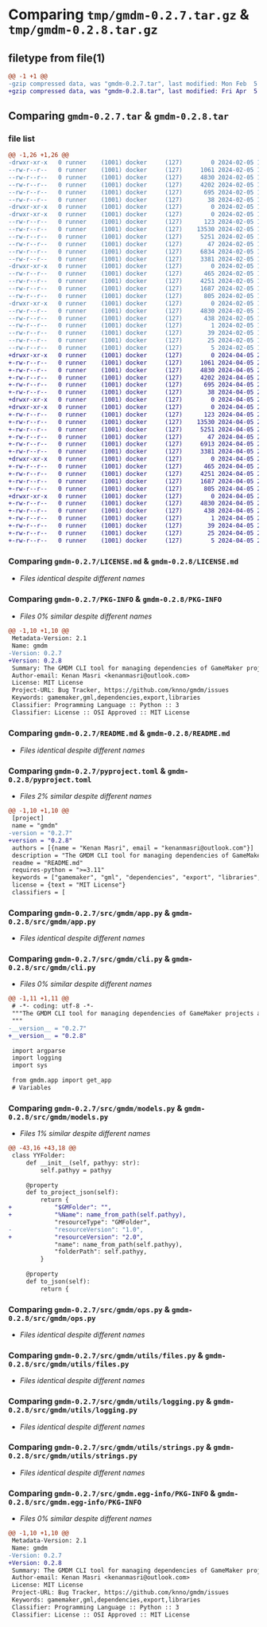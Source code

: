 # Comparing `tmp/gmdm-0.2.7.tar.gz` & `tmp/gmdm-0.2.8.tar.gz`

## filetype from file(1)

```diff
@@ -1 +1 @@
-gzip compressed data, was "gmdm-0.2.7.tar", last modified: Mon Feb  5 16:51:17 2024, max compression
+gzip compressed data, was "gmdm-0.2.8.tar", last modified: Fri Apr  5 20:44:59 2024, max compression
```

## Comparing `gmdm-0.2.7.tar` & `gmdm-0.2.8.tar`

### file list

```diff
@@ -1,26 +1,26 @@
-drwxr-xr-x   0 runner    (1001) docker     (127)        0 2024-02-05 16:51:17.602624 gmdm-0.2.7/
--rw-r--r--   0 runner    (1001) docker     (127)     1061 2024-02-05 16:51:07.000000 gmdm-0.2.7/LICENSE.md
--rw-r--r--   0 runner    (1001) docker     (127)     4830 2024-02-05 16:51:17.602624 gmdm-0.2.7/PKG-INFO
--rw-r--r--   0 runner    (1001) docker     (127)     4202 2024-02-05 16:51:07.000000 gmdm-0.2.7/README.md
--rw-r--r--   0 runner    (1001) docker     (127)      695 2024-02-05 16:51:07.000000 gmdm-0.2.7/pyproject.toml
--rw-r--r--   0 runner    (1001) docker     (127)       38 2024-02-05 16:51:17.602624 gmdm-0.2.7/setup.cfg
-drwxr-xr-x   0 runner    (1001) docker     (127)        0 2024-02-05 16:51:17.598624 gmdm-0.2.7/src/
-drwxr-xr-x   0 runner    (1001) docker     (127)        0 2024-02-05 16:51:17.598624 gmdm-0.2.7/src/gmdm/
--rw-r--r--   0 runner    (1001) docker     (127)      123 2024-02-05 16:51:07.000000 gmdm-0.2.7/src/gmdm/__init__.py
--rw-r--r--   0 runner    (1001) docker     (127)    13530 2024-02-05 16:51:07.000000 gmdm-0.2.7/src/gmdm/app.py
--rw-r--r--   0 runner    (1001) docker     (127)     5251 2024-02-05 16:51:07.000000 gmdm-0.2.7/src/gmdm/cli.py
--rw-r--r--   0 runner    (1001) docker     (127)       47 2024-02-05 16:51:07.000000 gmdm-0.2.7/src/gmdm/defaults.py
--rw-r--r--   0 runner    (1001) docker     (127)     6834 2024-02-05 16:51:07.000000 gmdm-0.2.7/src/gmdm/models.py
--rw-r--r--   0 runner    (1001) docker     (127)     3381 2024-02-05 16:51:07.000000 gmdm-0.2.7/src/gmdm/ops.py
-drwxr-xr-x   0 runner    (1001) docker     (127)        0 2024-02-05 16:51:17.602624 gmdm-0.2.7/src/gmdm/utils/
--rw-r--r--   0 runner    (1001) docker     (127)      465 2024-02-05 16:51:07.000000 gmdm-0.2.7/src/gmdm/utils/dicts.py
--rw-r--r--   0 runner    (1001) docker     (127)     4251 2024-02-05 16:51:07.000000 gmdm-0.2.7/src/gmdm/utils/files.py
--rw-r--r--   0 runner    (1001) docker     (127)     1687 2024-02-05 16:51:07.000000 gmdm-0.2.7/src/gmdm/utils/logging.py
--rw-r--r--   0 runner    (1001) docker     (127)      805 2024-02-05 16:51:07.000000 gmdm-0.2.7/src/gmdm/utils/strings.py
-drwxr-xr-x   0 runner    (1001) docker     (127)        0 2024-02-05 16:51:17.602624 gmdm-0.2.7/src/gmdm.egg-info/
--rw-r--r--   0 runner    (1001) docker     (127)     4830 2024-02-05 16:51:17.000000 gmdm-0.2.7/src/gmdm.egg-info/PKG-INFO
--rw-r--r--   0 runner    (1001) docker     (127)      438 2024-02-05 16:51:17.000000 gmdm-0.2.7/src/gmdm.egg-info/SOURCES.txt
--rw-r--r--   0 runner    (1001) docker     (127)        1 2024-02-05 16:51:17.000000 gmdm-0.2.7/src/gmdm.egg-info/dependency_links.txt
--rw-r--r--   0 runner    (1001) docker     (127)       39 2024-02-05 16:51:17.000000 gmdm-0.2.7/src/gmdm.egg-info/entry_points.txt
--rw-r--r--   0 runner    (1001) docker     (127)       25 2024-02-05 16:51:17.000000 gmdm-0.2.7/src/gmdm.egg-info/requires.txt
--rw-r--r--   0 runner    (1001) docker     (127)        5 2024-02-05 16:51:17.000000 gmdm-0.2.7/src/gmdm.egg-info/top_level.txt
+drwxr-xr-x   0 runner    (1001) docker     (127)        0 2024-04-05 20:44:59.713845 gmdm-0.2.8/
+-rw-r--r--   0 runner    (1001) docker     (127)     1061 2024-04-05 20:44:55.000000 gmdm-0.2.8/LICENSE.md
+-rw-r--r--   0 runner    (1001) docker     (127)     4830 2024-04-05 20:44:59.713845 gmdm-0.2.8/PKG-INFO
+-rw-r--r--   0 runner    (1001) docker     (127)     4202 2024-04-05 20:44:55.000000 gmdm-0.2.8/README.md
+-rw-r--r--   0 runner    (1001) docker     (127)      695 2024-04-05 20:44:55.000000 gmdm-0.2.8/pyproject.toml
+-rw-r--r--   0 runner    (1001) docker     (127)       38 2024-04-05 20:44:59.713845 gmdm-0.2.8/setup.cfg
+drwxr-xr-x   0 runner    (1001) docker     (127)        0 2024-04-05 20:44:59.709845 gmdm-0.2.8/src/
+drwxr-xr-x   0 runner    (1001) docker     (127)        0 2024-04-05 20:44:59.709845 gmdm-0.2.8/src/gmdm/
+-rw-r--r--   0 runner    (1001) docker     (127)      123 2024-04-05 20:44:55.000000 gmdm-0.2.8/src/gmdm/__init__.py
+-rw-r--r--   0 runner    (1001) docker     (127)    13530 2024-04-05 20:44:55.000000 gmdm-0.2.8/src/gmdm/app.py
+-rw-r--r--   0 runner    (1001) docker     (127)     5251 2024-04-05 20:44:55.000000 gmdm-0.2.8/src/gmdm/cli.py
+-rw-r--r--   0 runner    (1001) docker     (127)       47 2024-04-05 20:44:55.000000 gmdm-0.2.8/src/gmdm/defaults.py
+-rw-r--r--   0 runner    (1001) docker     (127)     6913 2024-04-05 20:44:55.000000 gmdm-0.2.8/src/gmdm/models.py
+-rw-r--r--   0 runner    (1001) docker     (127)     3381 2024-04-05 20:44:55.000000 gmdm-0.2.8/src/gmdm/ops.py
+drwxr-xr-x   0 runner    (1001) docker     (127)        0 2024-04-05 20:44:59.713845 gmdm-0.2.8/src/gmdm/utils/
+-rw-r--r--   0 runner    (1001) docker     (127)      465 2024-04-05 20:44:55.000000 gmdm-0.2.8/src/gmdm/utils/dicts.py
+-rw-r--r--   0 runner    (1001) docker     (127)     4251 2024-04-05 20:44:55.000000 gmdm-0.2.8/src/gmdm/utils/files.py
+-rw-r--r--   0 runner    (1001) docker     (127)     1687 2024-04-05 20:44:55.000000 gmdm-0.2.8/src/gmdm/utils/logging.py
+-rw-r--r--   0 runner    (1001) docker     (127)      805 2024-04-05 20:44:55.000000 gmdm-0.2.8/src/gmdm/utils/strings.py
+drwxr-xr-x   0 runner    (1001) docker     (127)        0 2024-04-05 20:44:59.713845 gmdm-0.2.8/src/gmdm.egg-info/
+-rw-r--r--   0 runner    (1001) docker     (127)     4830 2024-04-05 20:44:59.000000 gmdm-0.2.8/src/gmdm.egg-info/PKG-INFO
+-rw-r--r--   0 runner    (1001) docker     (127)      438 2024-04-05 20:44:59.000000 gmdm-0.2.8/src/gmdm.egg-info/SOURCES.txt
+-rw-r--r--   0 runner    (1001) docker     (127)        1 2024-04-05 20:44:59.000000 gmdm-0.2.8/src/gmdm.egg-info/dependency_links.txt
+-rw-r--r--   0 runner    (1001) docker     (127)       39 2024-04-05 20:44:59.000000 gmdm-0.2.8/src/gmdm.egg-info/entry_points.txt
+-rw-r--r--   0 runner    (1001) docker     (127)       25 2024-04-05 20:44:59.000000 gmdm-0.2.8/src/gmdm.egg-info/requires.txt
+-rw-r--r--   0 runner    (1001) docker     (127)        5 2024-04-05 20:44:59.000000 gmdm-0.2.8/src/gmdm.egg-info/top_level.txt
```

### Comparing `gmdm-0.2.7/LICENSE.md` & `gmdm-0.2.8/LICENSE.md`

 * *Files identical despite different names*

### Comparing `gmdm-0.2.7/PKG-INFO` & `gmdm-0.2.8/PKG-INFO`

 * *Files 0% similar despite different names*

```diff
@@ -1,10 +1,10 @@
 Metadata-Version: 2.1
 Name: gmdm
-Version: 0.2.7
+Version: 0.2.8
 Summary: The GMDM CLI tool for managing dependencies of GameMaker projects and files.
 Author-email: Kenan Masri <kenanmasri@outlook.com>
 License: MIT License
 Project-URL: Bug Tracker, https://github.com/knno/gmdm/issues
 Keywords: gamemaker,gml,dependencies,export,libraries
 Classifier: Programming Language :: Python :: 3
 Classifier: License :: OSI Approved :: MIT License
```

### Comparing `gmdm-0.2.7/README.md` & `gmdm-0.2.8/README.md`

 * *Files identical despite different names*

### Comparing `gmdm-0.2.7/pyproject.toml` & `gmdm-0.2.8/pyproject.toml`

 * *Files 2% similar despite different names*

```diff
@@ -1,10 +1,10 @@
 [project]
 name = "gmdm"
-version = "0.2.7"
+version = "0.2.8"
 authors = [{name = "Kenan Masri", email = "kenanmasri@outlook.com"}]
 description = "The GMDM CLI tool for managing dependencies of GameMaker projects and files."
 readme = "README.md"
 requires-python = ">=3.11"
 keywords = ["gamemaker", "gml", "dependencies", "export", "libraries",]
 license = {text = "MIT License"}
 classifiers = [
```

### Comparing `gmdm-0.2.7/src/gmdm/app.py` & `gmdm-0.2.8/src/gmdm/app.py`

 * *Files identical despite different names*

### Comparing `gmdm-0.2.7/src/gmdm/cli.py` & `gmdm-0.2.8/src/gmdm/cli.py`

 * *Files 0% similar despite different names*

```diff
@@ -1,11 +1,11 @@
 # -*- coding: utf-8 -*-
 """The GMDM CLI tool for managing dependencies of GameMaker projects and files.
 """
-__version__ = "0.2.7"
+__version__ = "0.2.8"
 
 import argparse
 import logging
 import sys
 
 from gmdm.app import get_app
 # Variables
```

### Comparing `gmdm-0.2.7/src/gmdm/models.py` & `gmdm-0.2.8/src/gmdm/models.py`

 * *Files 1% similar despite different names*

```diff
@@ -43,16 +43,18 @@
 class YYFolder:
     def __init__(self, pathyy: str):
         self.pathyy = pathyy
 
     @property
     def to_project_json(self):
         return {
+            "$GMFolder": "",
+            "%Name": name_from_path(self.pathyy),
             "resourceType": "GMFolder",
-            "resourceVersion": "1.0",
+            "resourceVersion": "2.0",
             "name": name_from_path(self.pathyy),
             "folderPath": self.pathyy,
         }
 
     @property
     def to_json(self):
         return {
```

### Comparing `gmdm-0.2.7/src/gmdm/ops.py` & `gmdm-0.2.8/src/gmdm/ops.py`

 * *Files identical despite different names*

### Comparing `gmdm-0.2.7/src/gmdm/utils/files.py` & `gmdm-0.2.8/src/gmdm/utils/files.py`

 * *Files identical despite different names*

### Comparing `gmdm-0.2.7/src/gmdm/utils/logging.py` & `gmdm-0.2.8/src/gmdm/utils/logging.py`

 * *Files identical despite different names*

### Comparing `gmdm-0.2.7/src/gmdm/utils/strings.py` & `gmdm-0.2.8/src/gmdm/utils/strings.py`

 * *Files identical despite different names*

### Comparing `gmdm-0.2.7/src/gmdm.egg-info/PKG-INFO` & `gmdm-0.2.8/src/gmdm.egg-info/PKG-INFO`

 * *Files 0% similar despite different names*

```diff
@@ -1,10 +1,10 @@
 Metadata-Version: 2.1
 Name: gmdm
-Version: 0.2.7
+Version: 0.2.8
 Summary: The GMDM CLI tool for managing dependencies of GameMaker projects and files.
 Author-email: Kenan Masri <kenanmasri@outlook.com>
 License: MIT License
 Project-URL: Bug Tracker, https://github.com/knno/gmdm/issues
 Keywords: gamemaker,gml,dependencies,export,libraries
 Classifier: Programming Language :: Python :: 3
 Classifier: License :: OSI Approved :: MIT License
```

